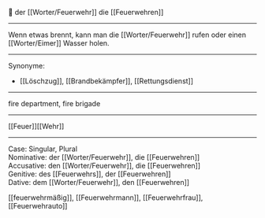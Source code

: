  🔵 der [[Worter/Feuerwehr]]
die [[Feuerwehren]]

---
 Wenn etwas brennt, kann man die [[Worter/Feuerwehr]] rufen oder einen [[Worter/Eimer]] Wasser holen. 


---
Synonyme:
- [[Löschzug]], [[Brandbekämpfer]], [[Rettungsdienst]]

---
fire department, fire brigade

---
[[Feuer]][[Wehr]]

---
Case: Singular, Plural  
Nominative: der [[Worter/Feuerwehr]], die [[Feuerwehren]]  
Accusative: den [[Worter/Feuerwehr]], die [[Feuerwehren]]  
Genitive: des [[Feuerwehrs]], der [[Feuerwehren]]  
Dative: dem [[Worter/Feuerwehr]], den [[Feuerwehren]] 

[[feuerwehrmäßig]], [[Feuerwehrmann]], [[Feuerwehrfrau]], [[Feuerwehrauto]]